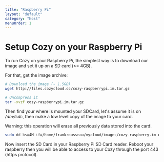 ```yaml
---
title: "Raspberry Pi"
layout: "default"
category: "host"
menuOrder: 1
---
```


# Setup Cozy on your Raspberry Pi

To run Cozy on your Raspberry Pi, the simplest way is to download our image and
set it up on a SD card (>= 4GB).

For that, get the image archive:

```bash
# Download the image (~ 1.5GB)
wget http://files.cozycloud.cc/cozy-raspberrypi.im.tar.gz

# Uncompress it
tar -xvzf cozy-raspberrypi.im.tar.gz
```

Then find your where is mounted your SDCard, let's assume it is on */dev/sdc*,
then make a low level copy of the image to your card.

Warning: this operation will erase all previously data stored into the card.

```bash
sudo dd bs=4M if=/home/frankrousseau/mycloud/images/cozy-raspberry.im of=/dev/sdc
```

Now insert the SD Card in your Raspberry Pi SD Card reader. Reboot your
raspberry then you will be able to access to your Cozy through the port 443
(https protocol).
